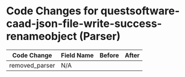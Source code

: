 # Code Changes for questsoftware-caad-json-file-write-success-renameobject (Parser)

| Code Change | Field Name | Before | After |
|-------------|------------|--------|-------|
| removed_parser | N/A |  |  |